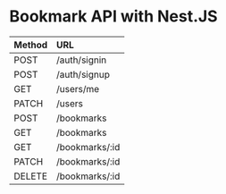 # Bookmark API with Nest.JS

| Method | URL            |
| :----- | :------------- |
| POST   | /auth/signin   |
| POST   | /auth/signup   |
| GET    | /users/me      |
| PATCH  | /users         |
| POST   | /bookmarks     |
| GET    | /bookmarks     |
| GET    | /bookmarks/:id |
| PATCH  | /bookmarks/:id |
| DELETE | /bookmarks/:id |
